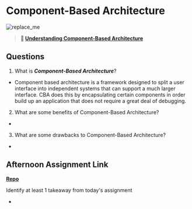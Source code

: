 # Component-Based Architecture

![replace_me](https://codeworks.blob.core.windows.net/public/assets/img/illustrations/placeholder.svg)

> **📖 [Understanding Component-Based Architecture](https://codeworksacademy.com/fs-student-guide/resources/wk6/01-Component-Based-Architecture)**

## Questions

1. What is ***Component-Based Architecture***?

- Component based architecture is a framework designed to split a user interface into independent systems that can support a much larger interface. CBA does this by encapsulating certain components in order build up an application that does not require a great deal of debugging.

2. What are some benefits of Component-Based Architecture?

- 

3. What are some drawbacks to Component-Based Architecture?

- 

## Afternoon Assignment Link

**[Repo](https://github.com/doctorgrant99/<ASSIGNMENT_REPO>)**

Identify at least 1 takeaway from today's assignment

- 
